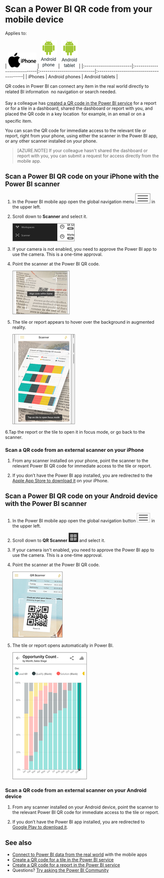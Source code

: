 <properties
   pageTitle="Scan a Power BI QR code from your mobile device"
   description="QR codes in Power BI can connect anything in the real world directly to related BI information in the Power BI mobile app for iPhones and Android devices."
   services="powerbi"
   documentationCenter=""
   authors="maggiesMSFT"
   manager="erikre"
   backup=""
   editor=""
   tags=""
   qualityFocus="no"
   qualityDate=""/>

<tags
   ms.service="powerbi"
   ms.devlang="NA"
   ms.topic="article"
   ms.tgt_pltfrm="NA"
   ms.workload="powerbi"
   ms.date="03/06/2017"
   ms.author="maggies"/>

# Scan a Power BI QR code from your mobile device

Applies to:

| ![iPhone](media/powerbi-mobile-qr-code-for-tile/iphone-logo-50-px.png) | ![Android phone](media/powerbi-mobile-qr-code-for-tile/android-phone-logo-50-px.png) | ![Android tablet](media/powerbi-mobile-qr-code-for-tile/android-tablet-logo-50-px.png) |
|:------------------------|:----------------------------|:----------------------------|:----------------------------------------|
| iPhones | Android phones | Android tablets |



QR codes in Power BI can connect any item in the real world directly to related BI information &#151; no navigation or search needed.

Say a colleague has [created a QR code in the Power BI service](powerbi-service-qr-code-for-tile.md) for a report or for a tile in a dashboard, shared the dashboard or report with you, and placed the QR code in a key location &#151; for example, in an email or on a specific item. 

You can scan the QR code for immediate access to the relevant tile or report, right from your phone, using either the scanner in the Power BI app, or any other scanner installed on your phone. 

> [AZURE.NOTE] If your colleague hasn't shared the dashboard or report with you, you can submit a request for access directly from the mobile app.

## Scan a Power BI QR code on your iPhone with the Power BI scanner

1. In the Power BI mobile app open the global navigation menu ![](media/powerbi-mobile-qr-code-for-tile/power-bi-iphone-global-nav-button.png) in the upper left. 

2. Scroll down to **Scanner** and select it. 

    ![](media/powerbi-mobile-qr-code-for-tile/power-bi-scanner-menu.png)

3. If your camera is not enabled, you need to approve the Power BI app to use the camera. This is a one-time approval. 

4. Point the scanner at the Power BI QR code. 

    ![](media/powerbi-mobile-qr-code-for-tile/power-bi-align-qr-code.png)

5. The tile or report appears to hover over the background in augmented reality.

    ![](media/powerbi-mobile-qr-code-for-tile/power-bi-ios-qr-ar-scanner.png)

6.Tap the report or the tile to open it in focus mode, or go back to the scanner.

### Scan a QR code from an external scanner on your iPhone

1. From any scanner installed on your phone, point the scanner to the relevant Power BI QR code for immediate access to the tile or report. 

2. If you don’t have the Power BI app installed, you are redirected to the [Apple App Store to download it](http://go.microsoft.com/fwlink/?LinkId=522062) on your iPhone.

## Scan a Power BI QR code on your Android device with the Power BI scanner

1. In the Power BI mobile app open the global navigation button ![](media/powerbi-mobile-qr-code-for-tile/power-bi-android-global-nav-icon.png) in the upper left. 

2. Scroll down to **QR Scanner** ![](media/powerbi-mobile-qr-code-for-tile/power-bi-android-scanner-icon.png) and select it.

3. If your camera isn't enabled, you need to approve the Power BI app to use the camera. This is a one-time approval. 

4. Point the scanner at the Power BI QR code. 

    ![](media/powerbi-mobile-qr-code-for-tile/PBI_iPh_QRScan.png)

5. The tile or report opens automatically in Power BI.

    ![](media/powerbi-mobile-qr-code-for-tile/power-bi-android-tile.png)


### Scan a QR code from an external scanner on your Android device

1. From any scanner installed on your Android device, point the scanner to the relevant Power BI QR code for immediate access to the tile or report. 

2. If you don’t have the Power BI app installed, you are redirected to [Google Play to download it](http://go.microsoft.com/fwlink/?LinkID=544867). 

## See also

-  [Connect to Power BI data from the real world](powerbi-mobile-data-in-real-world-context.md) with the mobile apps
-  [Create a QR code for a tile in the Power BI service](powerbi-service-qr-code-for-tile.md)
-  [Create a QR code for a report in the Power BI service](powerbi-service-qr-code-for-report.md)
-  Questions? [Try asking the Power BI Community](http://community.powerbi.com/)
